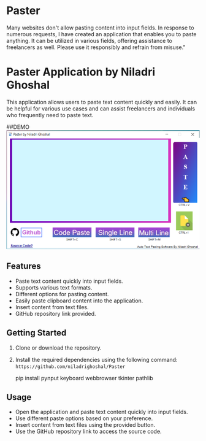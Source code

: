 # Paster

Many websites don't allow pasting content into input fields. In response to numerous requests, I have created an application that enables you to paste anything. It can be utilized in various fields, offering assistance to freelancers as well. Please use it responsibly and refrain from misuse."

# Paster Application by Niladri Ghoshal

This application allows users to paste text content quickly and easily. It can be helpful for various use cases and can assist freelancers and individuals who frequently need to paste text.


##DEMO
![Screenshot 1](./paster.png)



## Features
- Paste text content quickly into input fields.
- Supports various text formats.
- Different options for pasting content.
- Easily paste clipboard content into the application.
- Insert content from text files.
- GitHub repository link provided.

## Getting Started
1. Clone or download the repository.
2. Install the required dependencies using the following command:
   ```https://github.com/niladrighoshal/Paster```
   
   pip install pynput keyboard webbrowser tkinter pathlib


## Usage
- Open the application and paste text content quickly into input fields.
- Use different paste options based on your preference.
- Insert content from text files using the provided button.
- Use the GitHub repository link to access the source code.


